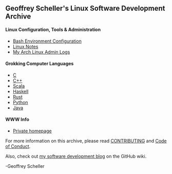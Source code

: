 ## Geoffrey Scheller's Linux Software Development Archive
#### Linux Configuration, Tools & Administration
  - [Bash Environment Configuration](linux/bashEnvConf/)
  - [Linux Notes](linux/notes/)
  - [My Arch Linux Admin Logs](linux/ArchLinuxAdminLogs/)
#### Grokking Computer Languages
  - [C](grok/C)
  - [C++](grok/C++)
  - [Scala](grok/Scala/)
  - [Haskell](grok/Haskell/)
  - [Rust](grok/Rust/)
  - [Python](grok/Python)
  - [Java](grok/Java/)
#### WWW Info
  - [Private homepage](web/homepage/)

For more information on this archive, please read
[CONTRIBUTING](CONTRIBUTING.md)
and
[Code of Conduct](CODE_OF_CONDUCT.md).

Also, check out [my software development
blog](https://github.com/grscheller/scheller-linux-archive/wiki/GRScheller-Software-Development-Blog) on the GitHub wiki.

-Geoffrey Scheller
